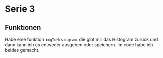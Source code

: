 # Serie 3
## Funktionen
Habe eine funktion `imgToHistogram`, die gibt mir das Histogram zurück und dann kann ich es entweder ausgeben oder speichern. Im code habe ich beides gemacht. 
